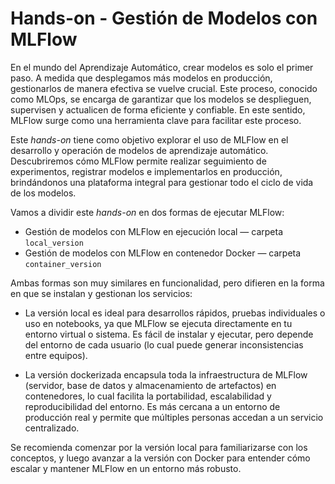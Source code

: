 # Hands-on - Gestión de Modelos con MLFlow

En el mundo del Aprendizaje Automático, crear modelos es solo el primer paso. A medida que desplegamos más modelos en producción, gestionarlos de manera efectiva se vuelve crucial. Este proceso, conocido como MLOps, se encarga de garantizar que los modelos se desplieguen, supervisen y actualicen de forma eficiente y confiable. En este sentido, MLFlow surge como una herramienta clave para facilitar este proceso.

Este *hands-on* tiene como objetivo explorar el uso de MLFlow en el desarrollo y operación de modelos de aprendizaje automático. Descubriremos cómo MLFlow permite realizar seguimiento de experimentos, registrar modelos e implementarlos en producción, brindándonos una plataforma integral para gestionar todo el ciclo de vida de los modelos.

Vamos a dividir este *hands-on* en dos formas de ejecutar MLFlow:

- Gestión de modelos con MLFlow en ejecución local — carpeta `local_version`
- Gestión de modelos con MLFlow en contenedor Docker — carpeta `container_version`

Ambas formas son muy similares en funcionalidad, pero difieren en la forma en que se instalan y gestionan los servicios:

- La versión local es ideal para desarrollos rápidos, pruebas individuales o uso en notebooks, ya que MLFlow se ejecuta directamente en tu entorno virtual o sistema. Es fácil de instalar y ejecutar, pero depende del entorno de cada usuario (lo cual puede generar inconsistencias entre equipos).

- La versión dockerizada encapsula toda la infraestructura de MLFlow (servidor, base de datos y almacenamiento de artefactos) en contenedores, lo cual facilita la portabilidad, escalabilidad y reproducibilidad del entorno. Es más cercana a un entorno de producción real y permite que múltiples personas accedan a un servicio centralizado.

Se recomienda comenzar por la versión local para familiarizarse con los conceptos, y luego avanzar a la versión con Docker para entender cómo escalar y mantener MLFlow en un entorno más robusto.
